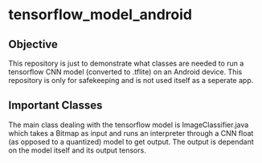 # tensorflow_model_android

## Objective
This repository is just to demonstrate what classes are needed to run a tensorflow CNN model (converted to .tflite) on an Android device.
This repository is only for safekeeping and is not used itself as a seperate app.

## Important Classes
The main class dealing with the tensorflow model is ImageClassifier.java which takes a Bitmap as input and runs an interpreter through
a CNN float (as opposed to a quantized) model to get output. The output is dependant on the model itself and its output tensors.
